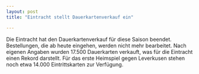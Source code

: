 ```yaml
---
layout: post
title: "Eintracht stellt Dauerkartenverkauf ein"

---
```


Die Eintracht hat den Dauerkartenverkauf für diese Saison beendet. Bestellungen, die ab heute eingehen, werden nicht mehr bearbeitet. Nach eigenen Angaben wurden 17.500 Dauerkarten verkauft, was für die Eintracht einen Rekord darstellt. Für das erste Heimspiel gegen Leverkusen stehen noch etwa 14.000 Eintrittskarten zur Verfügung.


